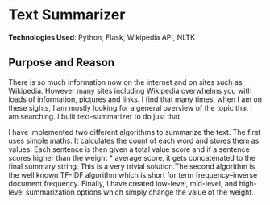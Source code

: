 # Text Summarizer

**Technologies Used**: Python, Flask, Wikipedia API, NLTK 

## Purpose and Reason
There is so much information now on the internet and on sites such as Wikipedia. However many sites including 
Wikipedia overwhelms you with loads of information, pictures and links. I find that many times, when I am on 
these sights, I am mostly looking for a general overview of the topic that I am searching. I bulit text-summarizer
to do just that.

I have implemented two different algorithms to summarize the text. The first uses simple maths. It calculates the count of each
word and stores them as values. Each sentence is then given a total value score and if a sentence scores higher than the 
weight * average score, it gets concatenated to the final summary string. This is a very trivial solution.The second algorithm is the well known TF-IDF algorithm which is short for term frequency–inverse document frequency. Finally, I have created low-level, mid-level, and high-level summarization options which simply change the value of the weight.